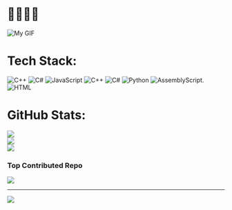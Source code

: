 # 🖤🖤🖤🖤
![My GIF](https://media2.giphy.com/media/v1.Y2lkPTc5MGI3NjExc2Z2bTFvdHN4ajFiaTBjb2ExZGNwOXA5YzI5ZXo0eWg1aHF0dGsxayZlcD12MV9pbnRlcm5hbF9naWZfYnlfaWQmY3Q9Zw/ztpMY1t5VYWlO/giphy.gif)



# Tech Stack:
![C++](https://img.shields.io/badge/c++-%2300599C.svg?style=for-the-badge&logo=c%2B%2B&logoColor=white) ![C#](https://img.shields.io/badge/c%23-%23239120.svg?style=for-the-badge&logo=csharp&logoColor=white) ![JavaScript](https://img.shields.io/badge/javascript-%23323330.svg?style=for-the-badge&logo=javascript&logoColor=%23F7DF1E) ![C++](https://img.shields.io/badge/c++-%2300599C.svg?style=for-the-badge&logo=c%2B%2B&logoColor=white) ![C#](https://img.shields.io/badge/c%23-%23239120.svg?style=for-the-badge&logo=csharp&logoColor=white) ![Python](https://img.shields.io/badge/python-3670A0?style=for-the-badge&logo=python&logoColor=ffdd54) ![AssemblyScript](https://img.shields.io/badge/assembly%20script-%23000000.svg?style=for-the-badge&logo=assemblyscript&logoColor=white). ![HTML](https://readmebadge.vercel.app/badges/html.svg)

#  GitHub Stats:
![](https://github-readme-stats.vercel.app/api?username=Vi0letBlue&theme=midnight-purple&hide_border=false&include_all_commits=true&count_private=true)<br/>
![](https://nirzak-streak-stats.vercel.app/?user=Vi0letBlue&theme=midnight-purple&hide_border=false)<br/>
![](https://github-readme-stats.vercel.app/api/top-langs/?username=Vi0letBlue&theme=midnight-purple&hide_border=false&include_all_commits=true&count_private=true&layout=compact)


###  Top Contributed Repo
![](https://github-contributor-stats.vercel.app/api?username=Vi0letBlue&limit=5&theme=midnight-purple&combine_all_yearly_contributions=true)

---
[![](https://visitcount.itsvg.in/api?id=Vi0letBlue&icon=2&color=4)](https://visitcount.itsvg.in)

<!-- Proudly created with GPRM ( https://gprm.itsvg.in ) -->

